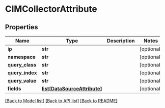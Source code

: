 # CIMCollectorAttribute

## Properties
Name | Type | Description | Notes
------------ | ------------- | ------------- | -------------
**ip** | **str** |  | [optional] 
**namespace** | **str** |  | [optional] 
**query_class** | **str** |  | [optional] 
**query_index** | **str** |  | [optional] 
**query_value** | **str** |  | [optional] 
**fields** | [**list[DataSourceAttribute]**](DataSourceAttribute.md) |  | [optional] 

[[Back to Model list]](../README.md#documentation-for-models) [[Back to API list]](../README.md#documentation-for-api-endpoints) [[Back to README]](../README.md)


